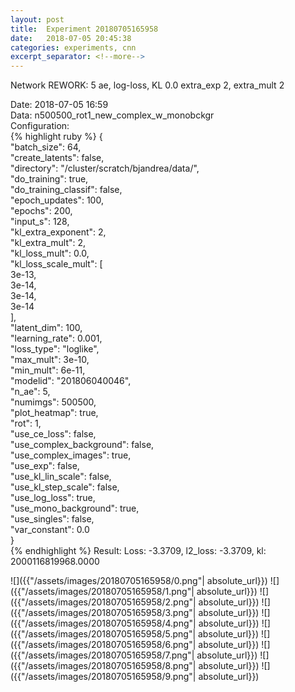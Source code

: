 ```yaml
---
layout: post
title:  Experiment 20180705165958
date:   2018-07-05 20:45:38
categories: experiments, cnn
excerpt_separator: <!--more-->
---
```

Network REWORK: 5 ae, log-loss, KL 0.0 extra_exp 2, extra_mult 2  

 <!--more-->
Date: 2018-07-05 16:59  
Data: n500500_rot1_new_complex_w_monobckgr  
Configuration:   
{% highlight ruby %}
{  
    "batch_size": 64,   
    "create_latents": false,   
    "directory": "/cluster/scratch/bjandrea/data/",   
    "do_training": true,   
    "do_training_classif": false,   
    "epoch_updates": 100,   
    "epochs": 200,   
    "input_s": 128,   
    "kl_extra_exponent": 2,   
    "kl_extra_mult": 2,   
    "kl_loss_mult": 0.0,   
    "kl_loss_scale_mult": [  
        3e-13,   
        3e-14,   
        3e-14,   
        3e-14  
    ],   
    "latent_dim": 100,   
    "learning_rate": 0.001,   
    "loss_type": "loglike",   
    "max_mult": 3e-10,   
    "min_mult": 6e-11,   
    "modelid": "201806040046",   
    "n_ae": 5,   
    "numimgs": 500500,   
    "plot_heatmap": true,   
    "rot": 1,   
    "use_ce_loss": false,   
    "use_complex_background": false,   
    "use_complex_images": true,   
    "use_exp": false,   
    "use_kl_lin_scale": false,   
    "use_kl_step_scale": false,   
    "use_log_loss": true,   
    "use_mono_background": true,   
    "use_singles": false,   
    "var_constant": 0.0  
}  
{% endhighlight %}
Result: Loss: -3.3709, l2_loss: -3.3709, kl: 2000116819968.0000  

![]({{"/assets/images/20180705165958/0.png"| absolute_url}})
![]({{"/assets/images/20180705165958/1.png"| absolute_url}})
![]({{"/assets/images/20180705165958/2.png"| absolute_url}})
![]({{"/assets/images/20180705165958/3.png"| absolute_url}})
![]({{"/assets/images/20180705165958/4.png"| absolute_url}})
![]({{"/assets/images/20180705165958/5.png"| absolute_url}})
![]({{"/assets/images/20180705165958/6.png"| absolute_url}})
![]({{"/assets/images/20180705165958/7.png"| absolute_url}})
![]({{"/assets/images/20180705165958/8.png"| absolute_url}})
![]({{"/assets/images/20180705165958/9.png"| absolute_url}})
